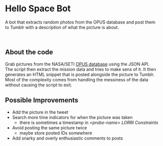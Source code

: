 Hello Space Bot
==============
A bot that extracts random photos from the OPUS database and post them to Tumblr with a description of what the picture is about.

&nbsp;  

About the code
---
Grab pictures from the NASA/SETI [OPUS database](http://pds-rings-tools.seti.org/opus) using the JSON API.  
The script then extract the mission data and tries to make sens of it. It then generates an HTML snippet that is posted alongside the picture to Tumblr.  
Most of the complexity comes from handling the messiness of the data without causing the script to exit.

Possible Improvements
---
* Add the picture in the tweet
* Search more time indicators for when the picture was taken 
  * there is sometimes a timestamp in *&lt;probe-name&gt; LORRI  Constraints*
* Avoid posting the same picture twice
  * maybe store posted IDs somewhere
* Add snarky and overly enthusiastic comments to posts
